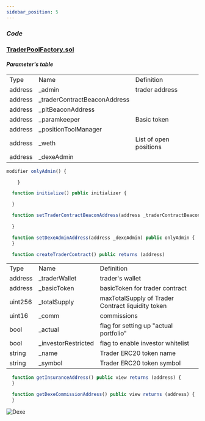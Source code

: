 ```yaml
---
sidebar_position: 5
---
```


### *Code*
### [TraderPoolFactory.sol](https://github.com/dexe-network/dexe-asset-management/blob/js-tests-new-contract-with-pass/contracts/TraderPoolFactoryUpgradeable.sol)
#### *Parameter's table*
<table class="iksweb">
	<tbody>
		<tr>
			<td>Type</td>
			<td>Name</td>
			<td>Definition</td>
		</tr>
		<tr>
			<td>address</td>
			<td>_admin</td>
			<td>trader address</td>
		</tr>
		<tr>
			<td>address</td>
			<td>_traderContractBeaconAddress</td>
			<td></td>
		</tr>
		<tr>
			<td>address</td>
			<td>_pltBeaconAddress</td>
			<td></td>
		</tr>
		<tr>
			<td>address</td>
			<td>_paramkeeper</td>
			<td>Basic token</td>
		</tr>
		<tr>
			<td>address</td>
			<td>_positionToolManager</td>
			<td></td>
		</tr>
		<tr>
			<td>address</td>
			<td>_weth</td>
			<td>List of open positions</td>
		</tr>
		<tr>
			<td>address</td>
			<td>_dexeAdmin</td>
			<td></td>
		</tr>
	</tbody>
</table>

```jsx title="text"
modifier onlyAdmin() {

    }
```

```jsx title="инициализирует трейдеров в пуле"
  function initialize() public initializer {

  }
```

```jsx title="инициализирует адрес контракта трейдера"
  function setTraderContractBeaconAddress(address _traderContractBeaconAddress) public onlyAdmin {
  
  }
```

```jsx title="администратор dexe network"
  function setDexeAdminAddress(address _dexeAdmin) public onlyAdmin {
  }
```

```jsx title="создает контракт трейдера"
  function createTraderContract() public returns (address)
```

<table class="iksweb">
	<tbody>
		<tr>
			<td>Type</td>
			<td>Name</td>
			<td>Definition</td>
		</tr>
		<tr>
			<td>address</td>
			<td>_traderWallet</td>
			<td>trader's wallet</td>
		</tr>
		<tr>
			<td>address</td>
			<td>_basicToken</td>
			<td>basicToken for trader contract</td>
		</tr>
		<tr>
			<td>uint256</td>
			<td>_totalSupply</td>
			<td>maxTotalSupply of Trader Contract liquidity token</td>
		</tr>
		<tr>
			<td>uint16</td>
			<td>_comm</td>
			<td>commissions</td>
		</tr>
		<tr>
			<td>bool</td>
			<td>_actual</td>
			<td>flag for setting up "actual portfolio"</td>
		</tr>
		<tr>
			<td>bool</td>
			<td>_investorRestricted</td>
			<td>flag to enable investor whitelist</td>
		</tr>
		<tr>
			<td>string</td>
			<td>_name</td>
			<td>Trader ERC20 token name</td>
		</tr>
		<tr>
			<td>string</td>
			<td>_symbol</td>
			<td>Trader ERC20 token symbol</td>
		</tr>
	</tbody>
</table>

```jsx title="функция возвращает адрес страхового фонда"
  function getInsuranceAddress() public view returns (address) {
  }
```

```jsx title="возвращает адрес на который переводится комиссия dexe network"
  function getDexeCommissionAddress() public view returns (address) {
  }
```
![Dexe](https://gblobscdn.gitbook.com/assets%2F-Mhotv2zTrDxVpUVbvU0%2F-Miwdyu32BwsRDRdPJiT%2F-MiweFMaEVzGhOd4_f92%2Fimg02.png?alt=media&token=40949a95-cee2-43bd-96f2-02e704a8186a)
